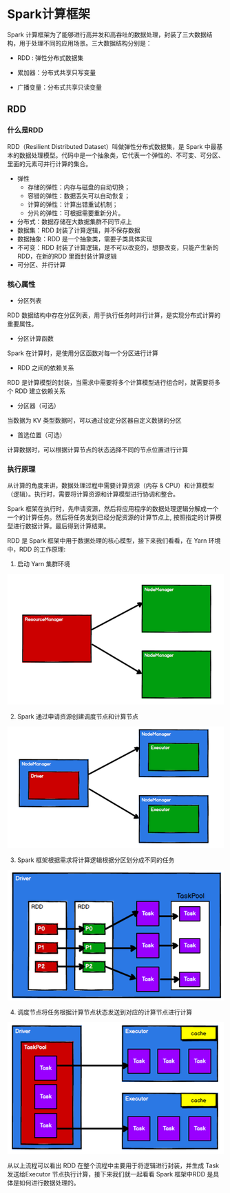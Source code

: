 # Spark计算框架

Spark 计算框架为了能够进行高并发和高吞吐的数据处理，封装了三大数据结构，用于处理不同的应用场景。三大数据结构分别是：

- RDD : 弹性分布式数据集

- 累加器：分布式共享只写变量

- 广播变量：分布式共享只读变量

## RDD

### 什么是RDD

RDD（Resilient Distributed Dataset）叫做弹性分布式数据集，是 Spark 中最基本的数据处理模型。代码中是一个抽象类，它代表一个弹性的、不可变、可分区、里面的元素可并行计算的集合。

- 弹性
  - 存储的弹性：内存与磁盘的自动切换；
  - 容错的弹性：数据丢失可以自动恢复；
  - 计算的弹性：计算出错重试机制；
  - 分片的弹性：可根据需要重新分片。
- 分布式：数据存储在大数据集群不同节点上
- 数据集：RDD 封装了计算逻辑，并不保存数据
- 数据抽象：RDD 是一个抽象类，需要子类具体实现
- 不可变：RDD 封装了计算逻辑，是不可以改变的，想要改变，只能产生新的RDD，在新的RDD 里面封装计算逻辑
- 可分区、并行计算

### 核心属性

- 分区列表

RDD 数据结构中存在分区列表，用于执行任务时并行计算，是实现分布式计算的重要属性。

- 分区计算函数

Spark 在计算时，是使用分区函数对每一个分区进行计算

- RDD 之间的依赖关系

RDD 是计算模型的封装，当需求中需要将多个计算模型进行组合时，就需要将多个 RDD 建立依赖关系

- 分区器（可选）

当数据为 KV 类型数据时，可以通过设定分区器自定义数据的分区

- 首选位置（可选）

计算数据时，可以根据计算节点的状态选择不同的节点位置进行计算

### 执行原理

从计算的角度来讲，数据处理过程中需要计算资源（内存 & CPU）和计算模型（逻辑）。执行时，需要将计算资源和计算模型进行协调和整合。

Spark 框架在执行时，先申请资源，然后将应用程序的数据处理逻辑分解成一个一个的计算任务。然后将任务发到已经分配资源的计算节点上, 按照指定的计算模型进行数据计算。最后得到计算结果。

RDD 是 Spark 框架中用于数据处理的核心模型，接下来我们看看，在 Yarn 环境中，RDD 的工作原理:

1)    启动 Yarn 集群环境

![](./doc/34.png)

2)    Spark 通过申请资源创建调度节点和计算节点

![](./doc/35.png)

3)    Spark 框架根据需求将计算逻辑根据分区划分成不同的任务

![](./doc/36.png)

4)    调度节点将任务根据计算节点状态发送到对应的计算节点进行计算

![](./doc/37.png)

从以上流程可以看出 RDD 在整个流程中主要用于将逻辑进行封装，并生成 Task 发送给Executor 节点执行计算，接下来我们就一起看看 Spark 框架中RDD 是具体是如何进行数据处理的。

